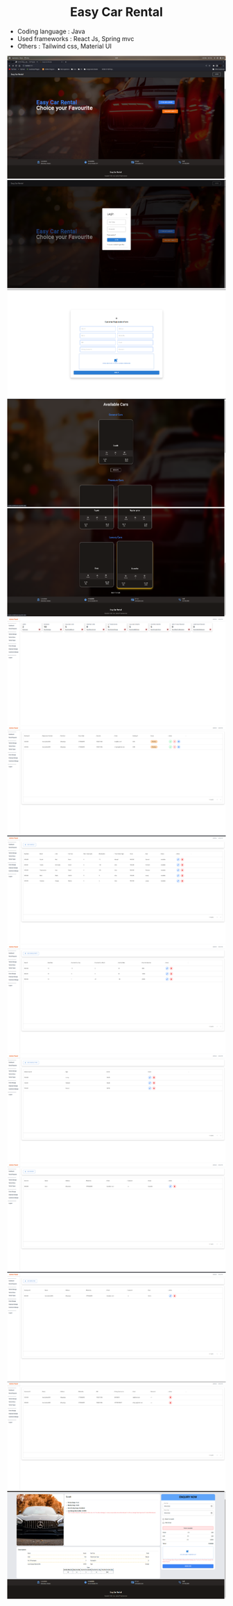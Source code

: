 <h1 align="center">Easy Car Rental</h1>

- Coding language : Java
- Used frameworks : React Js, Spring mvc
- Others          : Tailwind css, Material UI

![Isuru Lakmal](Readme%20assets/1.png)
![Isuru Lakmal](Readme%20assets/2.png)
![Isuru Lakmal](Readme%20assets/3.png)
![Isuru Lakmal](Readme%20assets/4.png)
![Isuru Lakmal](Readme%20assets/5.png)
![Isuru Lakmal](Readme%20assets/6.png)
![Isuru Lakmal](Readme%20assets/7.png)
![Isuru Lakmal](Readme%20assets/8.png)
![Isuru Lakmal](Readme%20assets/9.png)
![Isuru Lakmal](Readme%20assets/10.png)
![Isuru Lakmal](Readme%20assets/11.png)
![Isuru Lakmal](Readme%20assets/12.png)
![Isuru Lakmal](Readme%20assets/13.png)
![Isuru Lakmal](Readme%20assets/14.png)
